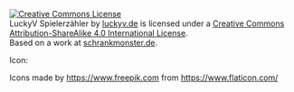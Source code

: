 [![Creative Commons License](https://i.creativecommons.org/l/by-sa/4.0/88x31.png)](http://creativecommons.org/licenses/by-sa/4.0/)  
LuckyV Spielerzähler by [luckyv.de](https://creativecommons.org/choose/luckyv.de) is licensed under a [Creative Commons Attribution-ShareAlike 4.0 International License](http://creativecommons.org/licenses/by-sa/4.0/).  
Based on a work at [schrankmonster.de](https://creativecommons.org/choose/schrankmonster.de).

Icon:

Icons made by https://www.freepik.com from https://www.flaticon.com/
